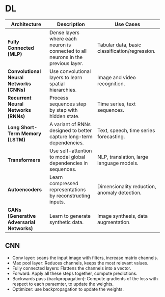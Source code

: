 # DL

| **Architecture**                           | **Description**                                                                   | **Use Cases**                                  |
| ------------------------------------------ | --------------------------------------------------------------------------------- | ---------------------------------------------- |
| **Fully Connected (MLP)**                  | Dense layers where each neuron is connected to all neurons in the previous layer. | Tabular data, basic classification/regression. |
| **Convolutional Neural Networks (CNNs)**   | Use convolutional layers to learn spatial hierarchies.                            | Image and video recognition.                   |
| **Recurrent Neural Networks (RNNs)**       | Process sequences step by step with hidden state.                                 | Time series, text sequences.                   |
| **Long Short-Term Memory (LSTM)**          | A variant of RNNs designed to better capture long-term dependencies.              | Text, speech, time series forecasting.         |
| **Transformers**                           | Use self-attention to model global dependencies in sequences.                     | NLP, translation, large language models.       |
| **Autoencoders**                           | Learn compressed representations by reconstructing inputs.                        | Dimensionality reduction, anomaly detection.   |
| **GANs (Generative Adversarial Networks)** | Learn to generate synthetic data.                                                 | Image synthesis, data augmentation.            |

## CNN

- Conv layer: scans the input image with filters, increase matrix channels.
- Max pool layer: Reduces channels, keeps the most relevant values.
- Fully connected layers: Flattens the channels into a vector.
- Forward: Apply all these steps together, compute predictions.
- Backwards pass (backpropagation): Compute gradients of the loss with respect to each paraemter, to update the weights.
- Optimizer: use backpropagation to update the weights.
